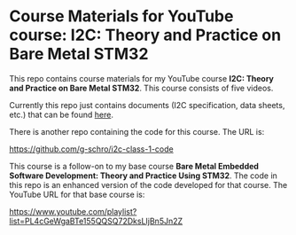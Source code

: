 Course Materials for YouTube course: I2C: Theory and Practice on Bare Metal STM32
=================================================================================

This repo contains course materials for my YouTube course **I2C: Theory and
Practice on Bare Metal STM32**. This course consists of five videos.

Currently this repo just contains documents (I2C specification, data sheets,
etc.) that can be found
[here](external-docs/README.md).

There is another repo containing the code for this course. The URL is:

https://github.com/g-schro/i2c-class-1-code

This course is a follow-on to my base course **Bare Metal Embedded Software
Development: Theory and Practice Using STM32**. The code in this repo is an
enhanced version of the code developed for that course. The YouTube URL for that
base course is:

https://www.youtube.com/playlist?list=PL4cGeWgaBTe155QQSQ72DksLIjBn5Jn2Z
